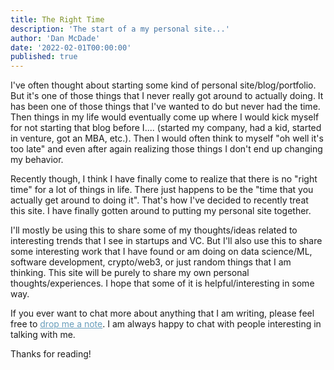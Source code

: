 ```yaml
---
title: The Right Time
description: 'The start of a my personal site...'
author: 'Dan McDade'
date: '2022-02-01T00:00:00'
published: true
---
```


I've often thought about starting some kind of personal site/blog/portfolio. But it's one of those things that I never really got around to actually doing. It has been one of those things that I've wanted to do but never had the time. Then things in my life would eventually come up where I would kick myself for not starting that blog before I.... (started my company, had a kid, started in venture, got an MBA, etc.). Then I would often think to myself "oh well it's too late" and even after again realizing those things I don't end up changing my behavior. 

Recently though, I think I have finally come to realize that there is no "right time" for a lot of things in life. There just happens to be the "time that you actually get around to doing it". That's how I've decided to recently treat this site. I have finally gotten around to putting my personal site together. 

I'll mostly be using this to share some of my thoughts/ideas related to interesting trends that I see in startups and VC. But I'll also use this to share some interesting work that I have found or am doing on data science/ML, software development, crypto/web3, or just random things that I am thinking. This site will be purely to share my own personal thoughts/experiences. I hope that some of it is helpful/interesting in some way. 

If you ever want to chat more about anything that I am writing, please feel free to <nuxt-link style="color: #689dbb; text-decoration: underline;" to="/contact">drop me a note</nuxt-link>. I am always happy to chat with people interesting in talking with me.

Thanks for reading!

